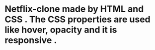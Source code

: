# Netflix-clone made by HTML and CSS . The CSS properties are used like hover, opacity and it is responsive .
